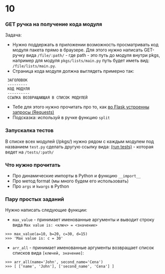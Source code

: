 # 10

### GET ручка на получение кода модуля

Задача: 
 - Нужно поддержать в приложении возможность просматривать код модуля пакета прямо в браузере. Для этого нужно написать GET-ручку вида `/file/:path/` - где path - это путь до модуля внутри pkgs, например для модуля `pkgs/lists/main.py` путь будет иметь вид: `/file/lists/main.py`. 
 - Страница кода модуля должна выглядеть примерно так: 

```
 ЗАГОЛОВОК
 ---------
 КОД МОДУЛЯ
 ----------
 ССЫЛКА ВОЗВРАЩАЮЩАЯ В СПИСОК МОДУЛЕЙ
```

 - Тебе для этого нужно прочитать про то, как [во Flask устроенны запросы (Requests)](http://flask.pocoo.org/docs/0.12/api/#flask.Request)
 - Подсказка: используй в ручке функцию `split`

### Запускалка тестов

В списке всех модулей (/pkgs/) нужно рядом с каждым модулем под названием `test.py` сделать другую ссылку вида: <a href="#">(run tests)</a> - которая ведет на `/tests/:path/`

### Что нужно прочитать

 - Про динамические импорты в Python и функцию `__import__`
 - Про метод format (мы много будем его использовать)
 - Про `args` и `kwargs` в Python 

### Пару простых заданий 

Нужно написать следующие функции:

 - `max_value` - принимает именованные аргументы и выводит строку вида `Max value is: <ключ> = <значение>`
```
>>> max_value(a=10, b=20, c=30, d=15)
>>> 'Max value is: c = 30'
```

 - `arr_all` - принимает именованные аргументы возвращает список списков вида `[ключей, значение]`:
```
>>> arr_all(name='John', second_name='Cena')
>>> [ ['name', 'John'], ['second_name', 'Cena'] ]
```
